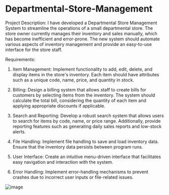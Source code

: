 # Departmental-Store-Management

Project Description:
I have developed a Departmental Store Management System to streamline the operations
of a small departmental store. The store owner currently manages their inventory and sales
manually, which has become inefficient and error-prone. The new system should automate
various aspects of inventory management and provide an easy-to-use interface for the store
staff.

Requirements:

1. Item Management: Implement functionality to add, edit, delete, and display items in the
store's inventory. Each item should have attributes such as a unique code, name, price, and
quantity in stock.

2. Billing: Design a billing system that allows staff to create bills for customers by selecting
items from the inventory. The system should calculate the total bill, considering the quantity
of each item and applying appropriate discounts if applicable.

3. Search and Reporting: Develop a robust search system that allows users to search for
items by code, name, or price range. Additionally, provide reporting features such as
generating daily sales reports and low-stock alerts.

4. File Handling: Implement file handling to save and load inventory data. Ensure that the
inventory data persists between program runs.

5. User Interface: Create an intuitive menu-driven interface that facilitates easy navigation
and interaction with the system.

6. Error Handling: Implement error-handling mechanisms to prevent crashes due to
incorrect user inputs or file-related issues.


![image](https://github.com/muskangupta123/Departmental-Store-Management/assets/116276756/9f36c0d8-6227-485d-a61b-b098f554e53b)
